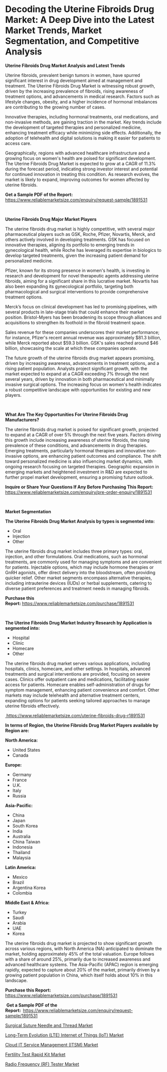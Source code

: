 <p><h1>Decoding the Uterine Fibroids Drug Market: A Deep Dive into the Latest Market Trends, Market Segmentation, and Competitive Analysis</h1></p><p><strong>Uterine Fibroids Drug Market Analysis and Latest Trends</strong></p>
<p><p>Uterine fibroids, prevalent benign tumors in women, have spurred significant interest in drug development aimed at management and treatment. The Uterine Fibroids Drug Market is witnessing robust growth, driven by the increasing prevalence of fibroids, rising awareness of treatment options, and advancements in medical research. Factors such as lifestyle changes, obesity, and a higher incidence of hormonal imbalances are contributing to the growing number of cases.</p><p>Innovative therapies, including hormonal treatments, oral medications, and non-invasive methods, are gaining traction in the market. Key trends include the development of targeted therapies and personalized medicine, enhancing treatment efficacy while minimizing side effects. Additionally, the adoption of telehealth and digital solutions is making it easier for patients to access care.</p><p>Geographically, regions with advanced healthcare infrastructure and a growing focus on women's health are poised for significant development. The Uterine Fibroids Drug Market is expected to grow at a CAGR of 11.3% during the forecast period, indicating strong investor interest and potential for continued innovation in treating this condition. As research evolves, the market is likely to expand, improving outcomes for women affected by uterine fibroids.</p></p>
<p><strong>Get a Sample PDF of the Report:&nbsp;</strong> <a href="https://www.reliablemarketsize.com/enquiry/request-sample/1891531?utm_campaign=1591&utm_medium=2&utm_source=Github&utm_content=ia&utm_term=24102024&utm_id=uterine-fibroids-drug">https://www.reliablemarketsize.com/enquiry/request-sample/1891531</a></p>
<p>&nbsp;</p>
<p><strong>Uterine Fibroids Drug Major Market Players</strong></p>
<p><p>The uterine fibroids drug market is highly competitive, with several major pharmaceutical players such as GSK, Roche, Pfizer, Novartis, Merck, and others actively involved in developing treatments. GSK has focused on innovative therapies, aligning its portfolio to emerging trends in gynecological health, while Roche has leveraged its expertise in biologics to develop targeted treatments, given the increasing patient demand for personalized medicine.</p><p>Pfizer, known for its strong presence in women's health, is investing in research and development for novel therapeutic agents addressing uterine fibroids, aiming for a significant share in this lucrative market. Novartis has also been expanding its gynecological portfolio, targeting both pharmacological and surgical interventions to provide comprehensive treatment options.</p><p>Merck’s focus on clinical development has led to promising pipelines, with several products in late-stage trials that could enhance their market position. Bristol-Myers has been broadening its scope through alliances and acquisitions to strengthen its foothold in the fibroid treatment space.</p><p>Sales revenue for these companies underscores their market performance; for instance, Pfizer's recent annual revenue was approximately $81.3 billion, while Merck reported about $59.3 billion. GSK's sales reached around $46 billion, showcasing the scale at which these companies operate.</p><p>The future growth of the uterine fibroids drug market appears promising, driven by increasing awareness, advancements in treatment options, and a rising patient population. Analysts project significant growth, with the market expected to expand at a CAGR exceeding 7% through the next several years, driven by innovation in both pharmaceutical and minimally invasive surgical options. The increasing focus on women's health indicates a robust competitive landscape with opportunities for existing and new players.</p></p>
<p>&nbsp;</p>
<p><strong>What Are The Key Opportunities For Uterine Fibroids Drug Manufacturers?</strong></p>
<p><p>The uterine fibroids drug market is poised for significant growth, projected to expand at a CAGR of over 5% through the next five years. Factors driving this growth include increasing awareness of uterine fibroids, the rising prevalence of these conditions, and advancements in drug therapies. Emerging treatments, particularly hormonal therapies and innovative non-invasive options, are enhancing patient outcomes and compliance. The shift toward personalized medicine is also influencing market dynamics, with ongoing research focusing on targeted therapies. Geographic expansion in emerging markets and heightened investment in R&D are expected to further propel market development, ensuring a promising future outlook.</p></p>
<p><strong>Inquire or Share Your Questions If Any Before Purchasing This Report:</strong> <a href="https://www.reliablemarketsize.com/enquiry/pre-order-enquiry/1891531?utm_campaign=1591&utm_medium=2&utm_source=Github&utm_content=ia&utm_term=24102024&utm_id=uterine-fibroids-drug">https://www.reliablemarketsize.com/enquiry/pre-order-enquiry/1891531</a></p>
<p>&nbsp;</p>
<p><strong>Market Segmentation</strong></p>
<p><strong>The Uterine Fibroids Drug Market Analysis by types is segmented into:</strong></p>
<p><ul><li>Oral</li><li>Injection</li><li>Other</li></ul></p>
<p><p>The uterine fibroids drug market includes three primary types: oral, injection, and other formulations. Oral medications, such as hormonal treatments, are commonly used for managing symptoms and are convenient for patients. Injectable options, which may include hormone therapies or GnRH agonists, offer direct delivery into the bloodstream, often providing quicker relief. Other market segments encompass alternative therapies, including intrauterine devices (IUDs) or herbal supplements, catering to diverse patient preferences and treatment needs in managing fibroids.</p></p>
<p><strong>Purchase this Report:&nbsp;</strong><a href="https://www.reliablemarketsize.com/purchase/1891531?utm_campaign=1591&utm_medium=2&utm_source=Github&utm_content=ia&utm_term=24102024&utm_id=uterine-fibroids-drug">https://www.reliablemarketsize.com/purchase/1891531</a></p>
<p>&nbsp;</p>
<p><strong>The Uterine Fibroids Drug Market Industry Research by Application is segmented into:</strong></p>
<p><ul><li>Hospital</li><li>Clinic</li><li>Homecare</li><li>Other</li></ul></p>
<p><p>The uterine fibroids drug market serves various applications, including hospitals, clinics, homecare, and other settings. In hospitals, advanced treatments and surgical interventions are provided, focusing on severe cases. Clinics offer outpatient care and medications, facilitating easier access for patients. Homecare enables self-administration of drugs for symptom management, enhancing patient convenience and comfort. Other markets may include telehealth and alternative treatment centers, expanding options for patients seeking tailored approaches to manage uterine fibroids effectively.</p></p>
<p><a href="https://www.reliablemarketsize.com/uterine-fibroids-drug-r1891531?utm_campaign=1591&utm_medium=2&utm_source=Github&utm_content=ia&utm_term=24102024&utm_id=uterine-fibroids-drug">&nbsp;https://www.reliablemarketsize.com/uterine-fibroids-drug-r1891531</a></p>
<p><strong>In terms of Region, the Uterine Fibroids Drug Market Players available by Region are:</strong></p>
<p>
    <p> <strong> North America: </strong>
        <ul>
            <li>United States</li>
            <li>Canada</li>
        </ul>
        </p> 
    <p> <strong> Europe: </strong>
        <ul>
            <li>Germany</li>
            <li>France</li>
            <li>U.K.</li>
            <li>Italy</li>
            <li>Russia</li>
        </ul>
        </p> 
    <p> <strong> Asia-Pacific: </strong>
        <ul>
            <li>China</li>
            <li>Japan</li>
            <li>South Korea</li>
            <li>India</li>
            <li>Australia</li>
            <li>China Taiwan</li>
            <li>Indonesia</li>
            <li>Thailand</li>
            <li>Malaysia</li>
        </ul>
        </p> 
    <p> <strong> Latin America: </strong>
        <ul>
            <li>Mexico</li>
            <li>Brazil</li>
            <li>Argentina Korea</li>
            <li>Colombia</li>
        </ul>
        </p> 
    <p> <strong> Middle East & Africa: </strong>
        <ul>
            <li>Turkey</li>
            <li>Saudi</li>
            <li>Arabia</li>
            <li>UAE</li>
            <li>Korea</li>
        </ul>
    </p>
    </p>
<p><p>The uterine fibroids drug market is projected to show significant growth across various regions, with North America (NA) anticipated to dominate the market, holding approximately 45% of the total valuation. Europe follows with a share of around 25%, primarily due to increased awareness and advanced healthcare systems. The Asia-Pacific (APAC) region is emerging rapidly, expected to capture about 20% of the market, primarily driven by a growing patient population in China, which itself holds about 10% in this landscape.</p></p>
<p><strong>Purchase this Report: </strong><a href="https://www.reliablemarketsize.com/purchase/1891531?utm_campaign=1591&utm_medium=2&utm_source=Github&utm_content=ia&utm_term=24102024&utm_id=uterine-fibroids-drug">https://www.reliablemarketsize.com/purchase/1891531</a></p>
<p>&nbsp;<strong>Get a Sample PDF of the Report:&nbsp;&nbsp;</strong><a href="https://www.reliablemarketsize.com/enquiry/request-sample/1891531?utm_campaign=1591&utm_medium=2&utm_source=Github&utm_content=ia&utm_term=24102024&utm_id=uterine-fibroids-drug">https://www.reliablemarketsize.com/enquiry/request-sample/1891531</a></p>
<p><strong></strong></p>
<p><p><a href="https://www.linkedin.com/pulse/surgical-suture-needle-thread-market-global-regional-analysis-ecqef?utm_campaign=1591&utm_medium=2&utm_source=Github&utm_content=ia&utm_term=24102024&utm_id=uterine-fibroids-drug">Surgical Suture Needle and Thread Market</a></p><p><a href="https://www.linkedin.com/pulse/future-ready-strategic-insights-global-long-term-evolution-zveqf?utm_campaign=1591&utm_medium=2&utm_source=Github&utm_content=ia&utm_term=24102024&utm_id=uterine-fibroids-drug">Long-Term Evolution (LTE) Internet of Things (IoT) Market</a></p><p><a href="https://www.linkedin.com/pulse/cloud-service-management-itsm-market-size-growth-trends-j0xye?utm_campaign=1591&utm_medium=2&utm_source=Github&utm_content=ia&utm_term=24102024&utm_id=uterine-fibroids-drug">Cloud IT Service Management (ITSM) Market</a></p><p><a href="https://www.linkedin.com/pulse/consumer-behavior-shifts-fertility-test-rapid-kit-market-demand-eg0if?utm_campaign=1591&utm_medium=2&utm_source=Github&utm_content=ia&utm_term=24102024&utm_id=uterine-fibroids-drug">Fertility Test Rapid Kit Market</a></p><p><a href="https://www.linkedin.com/pulse/regulatory-landscape-its-influence-global-radio-frequency-azkac?utm_campaign=1591&utm_medium=2&utm_source=Github&utm_content=ia&utm_term=24102024&utm_id=uterine-fibroids-drug">Radio Frequency (RF) Tester Market</a></p></p>